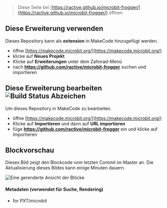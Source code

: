 > Diese Seite bei [https://ractive.github.io/microbit-frogger/](https://ractive.github.io/microbit-frogger/) öffnen

## Diese Erweiterung verwenden

Dieses Repository kann als **extension** in MakeCode hinzugefügt werden.

* öffne [https://makecode.microbit.org/](https://makecode.microbit.org/)
* klicke auf **Neues Projekt**
* Klicke auf **Erweiterungen** unter dem Zahnrad-Menü
* nach **https://github.com/ractive/microbit-frogger** suchen und importieren

## Diese Erweiterung bearbeiten ![Build Status Abzeichen](https://github.com/ractive/microbit-frogger/workflows/MakeCode/badge.svg)

Um dieses Repository in MakeCode zu bearbeiten.

* öffne [https://makecode.microbit.org/](https://makecode.microbit.org/)
* Klicke auf **Importieren** und dann auf **URL importieren**
* füge **https://github.com/ractive/microbit-frogger** ein und klicke auf Importieren

## Blockvorschau

Dieses Bild zeigt den Blockcode vom letzten Commit im Master an.
Die Aktualisierung dieses Bildes kann einige Minuten dauern.

![Eine gerenderte Ansicht der Blöcke](https://github.com/ractive/microbit-frogger/raw/master/.github/makecode/blocks.png)

#### Metadaten (verwendet für Suche, Rendering)

* for PXT/microbit
<script src="https://makecode.com/gh-pages-embed.js"></script><script>makeCodeRender("{{ site.makecode.home_url }}", "{{ site.github.owner_name }}/{{ site.github.repository_name }}");</script>
